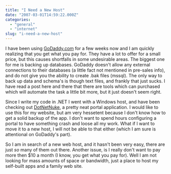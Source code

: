 ```yaml
---
title: "I Need a New Host"
date: "2007-03-01T14:59:22.000Z"
categories: 
  - "general"
  - "internet"
slug: "i-need-a-new-host"
---
```


I have been using [GoDaddy.com](http://www.godaddy.com) for a few weeks now and I am quickly realizing that you get what you pay for. They have a lot to offer for a small price, but this causes shortfalls in some undesirable areas. The biggest one for me is backing up databases. GoDaddy doesn't allow any external connections to their databases (a little fact not mentioned in pre-sales info), and do not give you the ability to create .bak files (mssql). The only way to back up data and schema's is though text files, and frankly that just sucks. I have read a post here and there that there are tools which can purchased which will automate the task a little bit more, but it just doesn't seem right.

Since I write my code in .NET I went with a Windows host, and have been checking out [DotNetNuke](http://www.dotnetnuke.com), a pretty neat portal application. I would like to use this for my website, but am very hessetent because I don't know how to get a solid backup of the app. I don't want to spend hours configuring a portal to have something crash and loose all my work. What if I want to move it to a new host, I will not be able to that either (which I am sure is attentional on GoDaddy's part).

So I am in search of a new web host, and it hasn't been very easy, there are just _so_ many of them out there. Another issue, is I really don't want to pay more then $10 a month (I know, you get what you pay for). Well I am not looking for mass amounts of space or bandwidth, just a place to host my self-built apps and a family web site.
